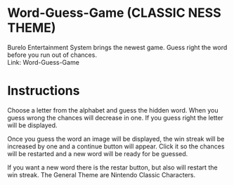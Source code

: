 # Word-Guess-Game (CLASSIC NESS THEME)

Burelo Entertainment System brings the newest game. Guess right the word before you run out of chances.
<br>Link: <a src="https://edgarburelo.github.io/Word-Guess-Game/" target="_blank">Word-Guess-Game</a>

# Instructions
Choose a letter from the alphabet and guess the hidden word. When you guess wrong the chances will decrease in one. If you guess right the letter will be displayed.

Once you guess the word an image will be displayed, the win streak will be increased by one and a continue button will appear. Click it so the chances will be restarted and a new word will be ready for be guessed. 

If you want a new word there is the restar button, but also will restart the win streak. The General Theme are Nintendo Classic Characters. 

